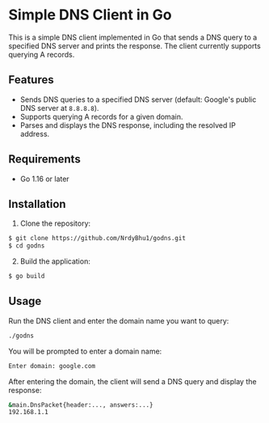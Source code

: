 # Simple DNS Client in Go

This is a simple DNS client implemented in Go that sends a DNS query to a specified DNS server and prints the response. The client currently supports querying A records.

## Features

- Sends DNS queries to a specified DNS server (default: Google's public DNS server at `8.8.8.8`).
- Supports querying A records for a given domain.
- Parses and displays the DNS response, including the resolved IP address.

## Requirements

- Go 1.16 or later

## Installation

1. Clone the repository:
```bash
$ git clone https://github.com/NrdyBhu1/godns.git
$ cd godns
```
2. Build the application:
```bash
$ go build
```

## Usage

Run the DNS client and enter the domain name you want to query:

```bash
./godns
```

You will be prompted to enter a domain name:

```bash
Enter domain: google.com
```

After entering the domain, the client will send a DNS query and display the response:

```bash
&main.DnsPacket{header:..., answers:...}
192.168.1.1
```
